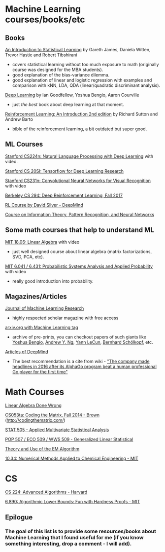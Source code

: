 # Machine Learning courses/books/etc

## Books
[An Introduction to Statistical Learning](http://www-bcf.usc.edu/~gareth/ISL/) by Gareth James, Daniela Witten, Trevor Hastie and Robert Tibshirani
  * covers statistical learning without too much exposure to math (originally course was designed for the MBA students).
  * good explanation of the bias-variance dilemma.
  * good explanation of linear and logistic regression with examples and comparison with kNN, LDA, QDA (linear/quadratic discriminant analysis).

[Deep Learning](http://www.deeplearningbook.org) by Ian Goodfellow, Yoshua Bengio, Aaron Courville
  * just *the best* book about deep learning at that moment.
 
[Reinforcement Learning: An Introduction 2nd edition](http://incompleteideas.net/book/the-book-2nd.html) by Richard Sutton and Andrew Barto
  * bible of the reinforcement learning, a bit outdated but super good.

## ML Courses
[Stanford CS224n: Natural Language Processing with Deep Learning](http://web.stanford.edu/class/cs224n/) with video.

[Stanford CS 20SI: Tensorflow for Deep Learning Research](http://web.stanford.edu/class/cs20si/)

[Stanford CS231n: Convolutional Neural Networks for Visual Recognition](http://cs231n.stanford.edu/) with video

[Berkeley CS 294: Deep Reinforcement Learning, Fall 2017](http://rll.berkeley.edu/deeprlcourse/#lectures)

[RL Course by David Silver - DeepMind](https://www.youtube.com/watch?v=2pWv7GOvuf0&list=PLzuuYNsE1EZAXYR4FJ75jcJseBmo4KQ9-)

[Course on Information Theory, Pattern Recognition, and Neural Networks](http://videolectures.net/course_information_theory_pattern_recognition/x)

## Some math courses that help to understand ML
[MIT 18.06: Linear Algebra](https://ocw.mit.edu/courses/mathematics/18-06-linear-algebra-spring-2010/) with video
  * just well designed course about linear algebra (matrix factorizations, SVD, PCA, etc).

[MIT 6.041 / 6.431: Probabilistic Systems Analysis and Applied Probability](https://ocw.mit.edu/courses/electrical-engineering-and-computer-science/6-041-probabilistic-systems-analysis-and-applied-probability-fall-2010/) with video
  * really good introduction into probability.

## Magazines/Articles
[Journal of Machine Learning Research](http://www.jmlr.org/)
  * highly respected scholar magazine with free access
  
[arxiv.org with Machine Learning tag](https://arxiv.org/list/stat.ML/recent)
  * archive of pre-prints, you can checkout papers of such giants like [Yoshua Bengio](https://arxiv.org/find/cs/1/au:+Bengio_Y/0/1/0/all/0/1), [Andrew Y. Ng](https://arxiv.org/find/cs/1/au:+Ng_A/0/1/0/all/0/1), [Yann LeCun](https://arxiv.org/find/cs/1/au:+LeCun_Y/0/1/0/all/0/1), [Bernhard Schölkopf](https://arxiv.org/find/stat/1/au:+Scholkopf_B/0/1/0/all/0/1), etc.

[Articles of DeepMind](https://deepmind.com/research/publications/)
  * The best recommendation is a cite from wiki - ["The company made headlines in 2016 after its AlphaGo program beat a human professional Go player for the first time"](https://en.wikipedia.org/wiki/DeepMind)

# Math Courses
[Linear Algebra Done Wrong](http://www.math.brown.edu/~treil/papers/LADW/LADW.html)

[CS053ta: Coding the Matrix, Fall 2014 - Brown](https://cs.brown.edu/video/channels/coding-matrix-fall-2014/) (http://codingthematrix.com/)

[STAT 505 - Applied Multivariate Statistical Analysis](https://onlinecourses.science.psu.edu/stat505/node/1)

[POP 507 / ECO 509 / WWS 509 - Generalized Linear Statistical](http://data.princeton.edu/wws509/)

[Theory and Use of the EM Algorithm](http://mayagupta.org/publications/EMbookGuptaChen2010.pdf)

[10.34: Numerical Methods Applied to Chemical Engineering - MIT](https://ocw.mit.edu/courses/chemical-engineering/10-34-numerical-methods-applied-to-chemical-engineering-fall-2015/index.htm)

# CS
[CS 224: Advanced Algorithms - Harvard](http://people.seas.harvard.edu/~minilek/cs224/fall14/lec.html)

[6.890: Algorithmic Lower Bounds: Fun with Hardness Proofs - MIT](https://ocw.mit.edu/courses/electrical-engineering-and-computer-science/6-890-algorithmic-lower-bounds-fun-with-hardness-proofs-fall-2014/index.htm)


## Epilogue

### The goal of this list is to provide some resources/books about Machine Learning that I found useful for me (if you know something interesting, drop a comment - I will add).